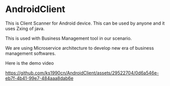 # AndroidClient

This is Client Scanner for Android device.
This can be used by anyone and it uses Zxing of java.

This is used with Business Management tool in our scenario.

We are using Microservice architecture to develop new era of business management softwares.

Here is the demo video

https://github.com/ks1990cn/AndroidClient/assets/29522704/0d6a546e-eb7f-4b41-99e7-484aaa8dab6e

